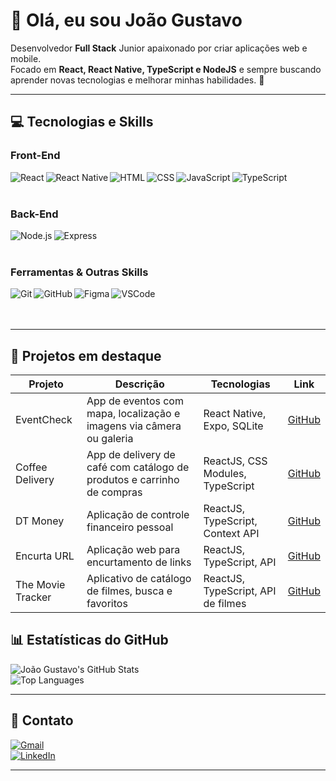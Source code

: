 # 👋 Olá, eu sou João Gustavo

Desenvolvedor **Full Stack** Junior apaixonado por criar aplicações web e mobile.  
Focado em **React, React Native, TypeScript e NodeJS** e sempre buscando aprender novas tecnologias e melhorar minhas habilidades. 🚀

---

## 💻 Tecnologias e Skills

### Front-End
<img align="left" alt="React" src="https://img.shields.io/badge/react-%2320232a.svg?style=for-the-badge&logo=react&logoColor=%2361DAFB"/>
<img align="left" alt="React Native" src="https://img.shields.io/badge/react_native-%2320232a.svg?style=for-the-badge&logo=react&logoColor=%2361DAFB"/>
<img align="left" alt="HTML" src="https://img.shields.io/badge/HTML-239120?style=for-the-badge&logo=html5&logoColor=white"/>
<img align="left" alt="CSS" src="https://img.shields.io/badge/CSS3-1572B6?style=for-the-badge&logo=css3&logoColor=white"/>
<img align="left" alt="JavaScript" src="https://img.shields.io/badge/JavaScript-F7DF1E?style=for-the-badge&logo=javascript&logoColor=black"/>
<img align="left" alt="TypeScript" src="https://img.shields.io/badge/TypeScript-%23007ACC.svg?style=for-the-badge&logo=typescript&logoColor=white"/>
<br>
<br>

### Back-End
<img align="left" alt="Node.js" src="https://img.shields.io/badge/Node.js-339933?style=for-the-badge&logo=node.js&logoColor=white"/>
<img align="left" alt="Express" src="https://img.shields.io/badge/Express.js-%23404d59.svg?style=for-the-badge"/>

<br>
<br>

### Ferramentas & Outras Skills
<img align="left" alt="Git" src="https://img.shields.io/badge/Git-F05032?style=for-the-badge&logo=git&logoColor=white"/>
<img align="left" alt="GitHub" src="https://img.shields.io/badge/GitHub-181717?style=for-the-badge&logo=github&logoColor=white"/>
<img align="left" alt="Figma" src="https://img.shields.io/badge/Figma-F24E1E?style=for-the-badge&logo=figma&logoColor=white"/>
<img align="left" alt="VSCode" src="https://img.shields.io/badge/VSCode-007ACC?style=for-the-badge&logo=visual-studio-code&logoColor=white"/>
<br>
<br>
<br>

---

## 🚀 Projetos em destaque

| Projeto | Descrição | Tecnologias | Link |
|---------|-----------|-------------|------|
| EventCheck | App de eventos com mapa, localização e imagens via câmera ou galeria | React Native, Expo, SQLite | [GitHub](https://github.com/gustavocanepa10/EventCheck) |
| Coffee Delivery | App de delivery de café com catálogo de produtos e carrinho de compras | ReactJS, CSS Modules, TypeScript | [GitHub](https://github.com/gustavocanepa10/coffee-delivery) |
| DT Money | Aplicação de controle financeiro pessoal | ReactJS, TypeScript, Context API | [GitHub](https://github.com/gustavocanepa10/dt-money) |
| Encurta URL | Aplicação web para encurtamento de links | ReactJS, TypeScript, API | [GitHub](https://github.com/gustavocanepa10/Encurtador-Front) |
| The Movie Tracker | Aplicativo de catálogo de filmes, busca e favoritos | ReactJS, TypeScript, API de filmes | [GitHub](https://github.com/gustavocanepa10/TheMovieTracker) |

## 📊 Estatísticas do GitHub

![João Gustavo's GitHub Stats](https://github-readme-stats.vercel.app/api?username=gustavocanepa10&show_icons=true&theme=radical&hide_border=true)  
![Top Languages](https://github-readme-stats.vercel.app/api/top-langs/?username=gustavocanepa10&theme=radical&layout=compact&hide_border=true)

---

## 🤝 Contato

[![Gmail](https://img.shields.io/badge/Gmail-D14836?style=for-the-badge&logo=gmail&logoColor=white)](mailto:gustavociscotto@gmail.com)  
[![LinkedIn](https://img.shields.io/badge/LinkedIn-0077B5?style=for-the-badge&logo=linkedin&logoColor=white)](https://www.linkedin.com/in/jo%C3%A3o-gustavo-ferreira-canepa-0a2572226/)

---



